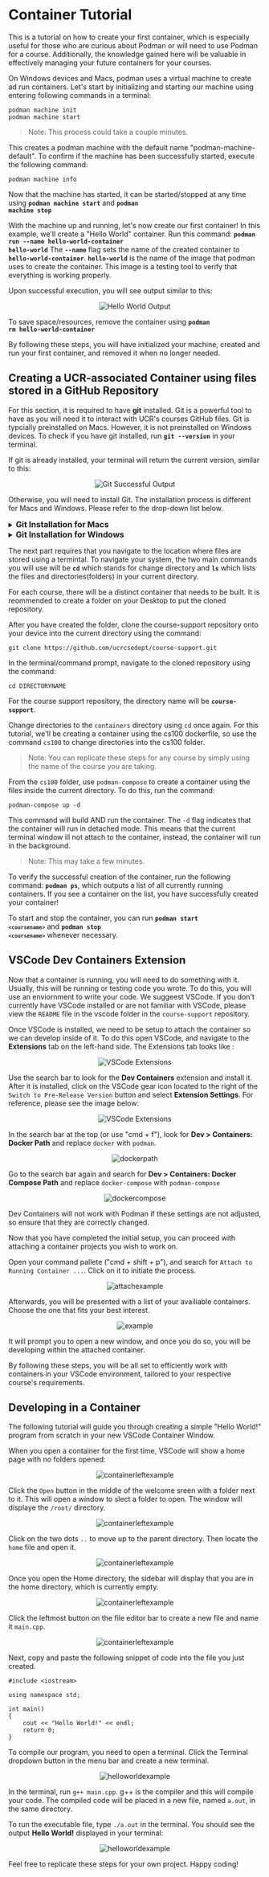 
# Container Tutorial

This is a tutorial on how to create your first container, which is especially useful for those who are curious about Podman or will need to use Podman for a course. Additionally, the knowledge gained here will be valuable in effectively managing your future containers for your courses.

On Windows devices and Macs, podman uses a virtual machine to create ad run containers.  Let's start by initializing and starting our machine using entering following commands in a terminal:

```
podman machine init
podman machine start
```
>Note: This process could take a couple minutes. 

This creates a podman machine with the default name "podman-machine-default". 
To confirm if the machine has been successfully started, execute the following command:

```
podman machine info
```

Now that the machine has started, it can be started/stopped at any time using <code><b>podman machine start</b></code> and <code><b>podman machine stop</b></code>


With the machine up and running, let's now create our first container! In this example, we'll create a "Hello World" container. Run this command: <code><b>podman run --name hello-world-container hello-world</b></code>
The <code><b>--name</b></code> flag sets the name of the created container to <code><b>hello-world-container</b></code>.  <code><b>hello-world</b></code> is the name of the image that podman uses to create the container.  This image is a testing tool to verify that everything is working properly.

Upon successful execution, you will see output similar to this:

<p align="center">
   <img src="images/hello_world.png" alt="Hello World Output" > 
</p>

To save space/resources, remove the container using <code><b>podman rm hello-world-container</b></code>

By following these steps, you will have initialized your machine, created and run your first container, and removed it when no longer needed.

## Creating a UCR-associated Container using files stored in a GitHub Repository

For this section, it is required to have **git** installed.  Git is a powerful tool to have as you will need it to interact with UCR's courses GitHub files.  Git is typcially preinstalled on Macs.  However, it is not preinstalled on Windows devices.  To check if you have git installed, run <code><b>git --version</b></code> in your terminal.

If git is already installed, your terminal will return the current version, similar to this:
<p align="center">
   <img src="images/git_version.png" alt="Git Successful Output"> 
</p>

Otherwise, you will need to install Git.  The installation process is different for Macs and Windows.  Please refer to the drop-down list below.

<details>
<summary><font size="3"><b>Git Installation for Macs</b></font></summary>
If you don't have Git installed on your Mac, running <code><b>git --version</b></code> will prompt you to install/activate Git on most versions of macOS.  In this scenarion, follow the insturcitons given to you in the terminal.

Otherwise, if you were not prompted to install Git, you can install Git using Homewbrew.  Run the command <code><b>brew install git</b></code>

Verify that Git was successfully installed using the <code><b>git --version</b></code> command.
</details>

<details>
<summary><font size="3"><b>Git Installation for Windows</b></font></summary>  
   
Visit the <a href="https://git-scm.com/download/win">Git Windows Installer download</a> and download the standalone installer for the version of Windows you have (64-bit or 32-bit).
>Note: If you are unsure which version of Windows you have, press the hotkey 'Windoes Key + I' to open your stystem settings.  Select the 'System' setting and scroll to the bottom of the left panel until you see an 'About' section. Click on it.  Under 'Device Specifications', there will be a 'System Type' label that says whether you have have a 64-bit or 32-bit device.

Open the installer.

You do not need to change any installation settings for Git, so you click 'Continue' in the bottom right of the installer until you are prompted to install Git.

Click 'Install' and wait for Git to finish installing.

Once Git is infinished installing, you can close out of the installer and verify that Git was successfully installed using the <code><b>git --version</b></code> command.

</details>

The next part requires that you navigate to the location where files are stored using a termintal. To navigate your system, the two main commands you will use will be <code><b>cd</b></code> which stands for change directory and <code><b>ls</b></code> which lists the files and directories(folders) in your current directory.

For each course, there will be a distinct container that needs to be built.  It is reommended to create a folder on your Desktop to put the cloned repository.

After you have created the folder, clone the course-support repository onto your device into the current directory using the command:
```
git clone https://github.com/ucrcsedept/course-support.git
```

In the terminal/command prompt, navigate to the cloned repository using the command:
```
cd DIRECTORYNAME
```
For the course support repository, the directory name will be <code><b>course-support</b></code>. 

Change directories to the `containers` directory using `cd` once again.  For this tutorial, we'll be creating a container using the cs100 dockerfile, so use the command `cs100` to change directories into the cs100 folder.
>Note: You can replicate these steps for any course by simply using the name of the course you are taking.  

From the `cs100` folder, use `podman-compose` to create a container using the files inside the current directory.  To do this, run the command:
```
podman-compose up -d
```

This command will build AND run the container. The `-d` flag indicates that the container will run in detached mode.  This means that the current terminal window ill not attach to the container, instead, the container will run in the background.
>Note: This may take a few minutes.

To verify the successful creation of the container, run the following command: <code><b>podman ps</b></code>, which outputs a list of all currently running containers.  If you see a container on the list, you have successfully created your container!

To start and stop the container, you can run <code><b>podman start `<coursename>`</b></code> and <code><b>podman stop `<coursename>`</b></code> whenever necessary.

## VSCode Dev Containers Extension
Now that a container is running, you will need to do something with it.  Usually, this will be running or testing code you wrote. To do this, you will use an enviornment to write your code.  We suggeest VSCode.  If you don't currently have VSCode installed or are not familiar with VSCode, please view the `README` file in the vscode folder in the `course-support` repository. 

Once VSCode is installed, we need to be setup to attach the container so we can develop inside of it. To do this open VSCode, and navigate to the **Extensions** tab on the left-hand side. The Extensions tab looks like :
<p align="center">
   <img src="images/ext.png" alt="VSCode Extensions" > 
</p>

Use the search bar to look for the **Dev Containers** extension and install it. After it is installed, click on the VSCode gear icon located to the right of the `Switch to Pre-Release Version` button and select **Extension Settings**. For reference, please see the image below: 
<p align="center">
   <img src="images/extensionSettings.png" alt="VSCode Extensions" > 
</p>

In the search bar at the top (or use "cmd + f"), look for **Dev > Containers: Docker Path** and replace `docker` with `podman`.
<p align="center">
   <img src="images/dockerpath.png" alt="dockerpath" > 
</p>

Go to the search bar again and search for **Dev > Containers: Docker Compose Path** and replace `docker-compose` with `podman-compose`
<p align="center">
   <img src="images/dockerpath.png" alt="dockercompose" > 
</p>

Dev Containers will not work with Podman if these settings are not adjusted, so ensure that they are correctly changed.

Now that you have completed the initial setup, you can proceed with attaching a container projects you wish to work on.

Open your command pallete ("cmd + shift + p"), and search for `Attach to Running Container ...`. Click on it to initiate the process.
<p align="center">
   <img src="images/attachcontainer.png" alt="attachexample"> 
</p>

Afterwards, you will be presented with a list of your availiable containers. Choose the one that fits your best interest.
<p align="center">
   <img src="images/example.png" alt="example" width= " " height = " "> 
</p>

It will prompt you to open a new window, and once you do so, you will be developing within the attached container.

By following these steps, you will be all set to efficiently work with containers in your VSCode environment, tailored to your respective course's requirements.

## Developing in a Container
The following tutorial will guide you through creating a simple "Hello World!" program from scratch in your new VSCode Container Window.

When you open a container for the first time, VSCode will show a home page with no folders opened:
<p align="center">
   <img src="images/VSCodeContainerInitialScreen.png" alt="containerleftexample" width= " " height = " "> 
</p>

Click the `Open` button in the middle of the welcome sreen with a folder next to it.  This will open a window to slect a folder to open.  The window will displaye the `/root/` directory.
<p align="center">
   <img src="images/dotParentDirectory.png" alt="containerleftexample" width= " " height = " "> 
</p>

Click on the two dots `..` to move up to the parent directory.  Then locate the `home` file and open it.
<p align="center">
   <img src="images/homeFolder.png" alt="containerleftexample" width= " " height = " "> 
</p>

Once you open the Home directory, the sidebar will display that you are in the home directory, which is currently empty.
<p align="center">
   <img src="images/sidebarView.png" alt="containerleftexample" width= " " height = " "> 
</p>

Click the leftmost button on the file editor bar to create a new file and name it `main.cpp`.
<p align="center">
   <img src="images/createMain.png" alt="containerleftexample" width= " " height = " "> 
</p>

Next, copy and paste the following snippet of code into the file you just created.
```
#include <iostream>

using namespace std;

int main()
{
    cout << "Hello World!" << endl;
    return 0;
}
```


To compile our program, you need to open a terminal.  Click the Terminal dropdown button in the menu bar and create a new terminal.  
<p align="center">
   <img src="images/createNewTerminal.png" alt="helloworldexample" width= " " height = " "> 
</p>

In the terminal, run `g++ main.cpp`.  g++ is the compiler and this will compile your code.  The compiled code will be placed in a new file, named `a.out`, in the same directory. 

To run the executable file, type `./a.out` in the terminal. You should see the output **Hello World!** displayed in your terminal:
<p align="center">
   <img src="images/helloworld.png" alt="helloworldexample" width= " " height = " "> 
</p>

Feel free to replicate these steps for your own project. Happy coding!



